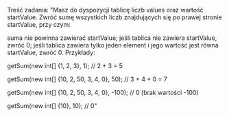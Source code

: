 Treść zadania:
"Masz do dyspozycji tablicę liczb values oraz wartość startValue. Zwróć sumę wszystkich liczb znajdujących się po prawej stronie startValue, przy czym:

suma nie powinna zawierać startValue;
jeśli tablica nie zawiera startValue, zwróć 0;
jeśli tablica zawiera tylko jeden element i jego wartość jest równa startValue, zwróć 0.
Przykłady:

getSum(new int[] {1, 2, 3}, 1); // 2 + 3 = 5

getSum(new int[] {10, 2, 50, 3, 4, 0}, 50); // 3 + 4 + 0 = 7

getSum(new int[] {10, 2, 50, 3, 4, 0}, -100); // 0 (brak wartości -100)

getSum(new int[] {10}, 10); // 0"

